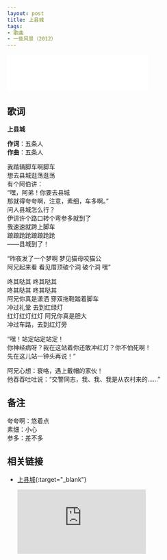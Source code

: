 ```yaml
---
layout: post
title: 上县城
tags: 
- 歌曲
- 一些风景（2012）
---
```


<iframe frameborder="no" border="0" marginwidth="0" marginheight="0" width=330 height=86 src="//music.163.com/outchain/player?type=2&id=28587862&auto=1&height=66"></iframe>

## 歌词

**上县城**

**作词**：五条人  
**作曲**：五条人

我踏辆脚车啊脚车  
想去县城逛荡逛荡  
有个阿伯讲：  
“嘿，阿弟！你要去县城  
那就得夸夸啊，注意，素细，车多啊。”  
问人县城怎么行？  
伊讲许个路口转个弯参多就到了  
我速速就跨上脚车  
踉踉跄跄踉踉跄跄  
——县城到了！

“昨夜发了一个梦啊 梦见猫母咬猫公  
阿兄起来看 看见厝顶破个洞 破个洞 嘿”

咚其哒其 咚其哒其  
咚其哒其 咚其哒其  
阿兄你真是潇洒 穿双拖鞋踏着脚车  
冲过礼堂 去到红绿灯  
红灯红灯红灯 阿兄你真是胆大  
冲过车路，去到红灯旁

“嘿！站定站定站定！  
你神经病呀？我在这站着你还敢冲红灯？你不怕死啊！  
先在这儿站一钟头再说！”

阿兄心想：衰咯，遇上戴帽的家伙！  
他吞吞吐吐说：“交警同志，我、我、我是从农村来的……”

## 备注

夸夸啊：悠着点  
素细：小心  
参多：差不多

## 相关链接

- [上县城](https://www.bilibili.com/video/BV1TZ4y1M75S/){:target="_blank"}
  
  <div class="iframe-container"><iframe class="responsive-iframe" src="http://player.bilibili.com/player.html?aid=371565475&cid=218122641&page=1" frameborder="no" allowfullscreen="true"></iframe></div>

